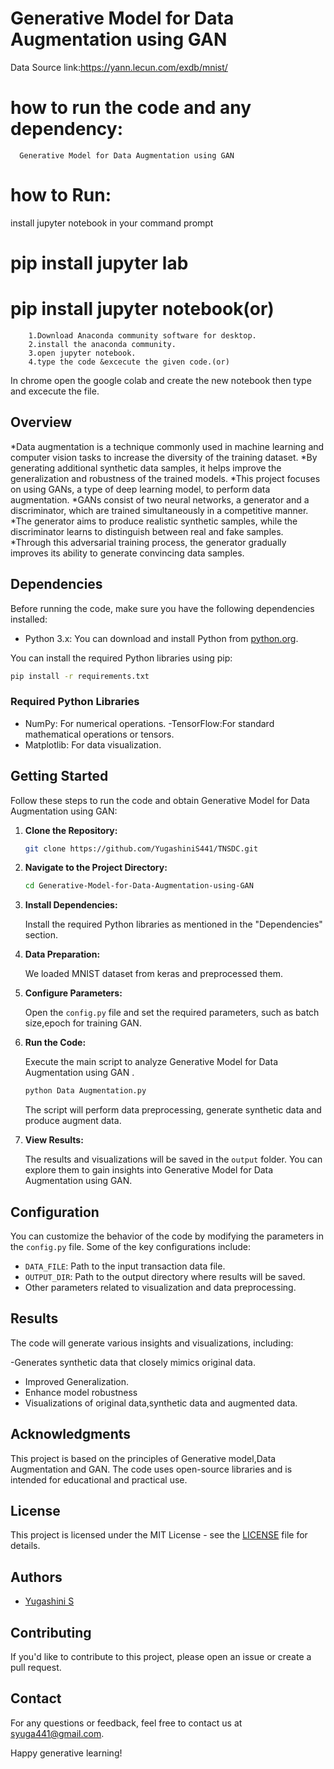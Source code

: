 # Generative Model for Data Augmentation using GAN

Data Source link:https://yann.lecun.com/exdb/mnist/

# how to run the code and any dependency:
      Generative Model for Data Augmentation using GAN

# how to Run:
install jupyter notebook in your command prompt
  # pip install jupyter lab
  # pip install jupyter notebook(or)
        1.Download Anaconda community software for desktop.
        2.install the anaconda community.
        3.open jupyter notebook.
        4.type the code &excecute the given code.(or)
  In chrome open the google colab and create the new notebook then type and excecute the file.

## Overview

*Data augmentation is a technique commonly used in machine learning and computer vision tasks to increase the diversity of the training dataset.
*By generating additional synthetic data samples, it helps improve the generalization and robustness of the trained models.
*This project focuses on using GANs, a type of deep learning model, to perform data augmentation. 
*GANs consist of two neural networks, a generator and a discriminator, which are trained simultaneously in a competitive manner.
*The generator aims to produce realistic synthetic samples, while the discriminator learns to distinguish between real and fake samples.
*Through this adversarial training process, the generator gradually improves its ability to generate convincing data samples.

## Dependencies

Before running the code, make sure you have the following dependencies installed:

- Python 3.x: You can download and install Python from [python.org](https://www.python.org/downloads/).

You can install the required Python libraries using pip:

```bash
pip install -r requirements.txt
```

### Required Python Libraries


- NumPy: For numerical operations.
-TensorFlow:For standard mathematical operations or tensors.
- Matplotlib: For data visualization.


## Getting Started

Follow these steps to run the code and obtain Generative Model for Data Augmentation using GAN:

1. **Clone the Repository:**

   ```bash
   git clone https://github.com/YugashiniS441/TNSDC.git
   ```

2. **Navigate to the Project Directory:**

   ```bash
   cd Generative-Model-for-Data-Augmentation-using-GAN
   ```

3. **Install Dependencies:**

   Install the required Python libraries as mentioned in the "Dependencies" section.

4. **Data Preparation:**

   We loaded MNIST dataset from keras and preprocessed them.

5. **Configure Parameters:**

   Open the `config.py` file and set the required parameters, such as batch size,epoch for training GAN.

6. **Run the Code:**

   Execute the main script to analyze Generative Model for Data Augmentation using GAN .

   ```bash
   python Data Augmentation.py
   ```

   The script will perform data preprocessing, generate synthetic data and produce augment data.

7. **View Results:**

   The results and visualizations will be saved in the `output` folder. You can explore them to gain insights into Generative Model for Data Augmentation using GAN.

## Configuration

You can customize the behavior of the code by modifying the parameters in the `config.py` file. Some of the key configurations include:

- `DATA_FILE`: Path to the input transaction data file.
- `OUTPUT_DIR`: Path to the output directory where results will be saved.
- Other parameters related to visualization and data preprocessing.

## Results

The code will generate various insights and visualizations, including:

-Generates synthetic data that closely mimics original data.
- Improved Generalization.
- Enhance model robustness
- Visualizations of original data,synthetic data and augmented data.

## Acknowledgments

This project is based on the principles of Generative model,Data Augmentation and GAN. The code uses open-source libraries and is intended for educational and practical use.

## License

This project is licensed under the MIT License - see the [LICENSE](LICENSE) file for details.

## Authors

- [Yugashini S](https://github.com/your-YugashiniS441)      

## Contributing

If you'd like to contribute to this project, please open an issue or create a pull request.

## Contact

For any questions or feedback, feel free to contact us at [syuga441@gmail.com](mailto:syuga441@gmail.com).  


Happy generative learning!
